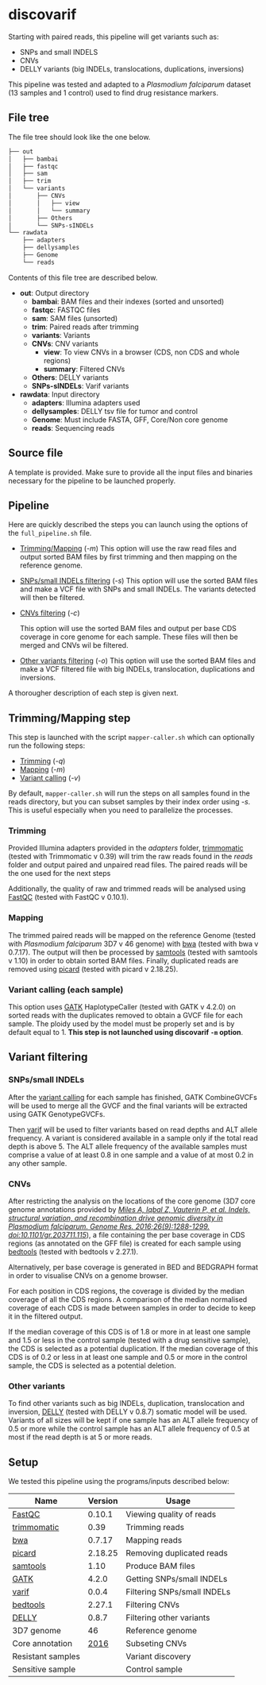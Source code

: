 # discovarif

Starting with paired reads, this pipeline will get variants such as:

- SNPs and small INDELS
- CNVs
- DELLY variants (big INDELs, translocations, duplications, inversions)

This pipeline was tested and adapted to a *Plasmodium falciparum* dataset (13 samples and 1 control) used to find drug resistance markers.

## File tree

The file tree should look like the one below.

```bash
├── out
│   ├── bambai
│   ├── fastqc
│   ├── sam
│   ├── trim
│   └── variants
│       ├── CNVs
│       │   ├── view
│       │   └── summary
│       ├── Others
│       └── SNPs-sINDELs
└── rawdata
    ├── adapters
    ├── dellysamples
    ├── Genome
    └── reads
```


Contents of this file tree are described below.

* **out**: Output directory
   * **bambai**: BAM files and their indexes (sorted and unsorted)
   * **fastqc**: FASTQC files
   * **sam**: SAM files (unsorted)
   * **trim**: Paired reads after trimming
   * **variants**: Variants
   * **CNVs**: CNV variants
     * **view**: To view CNVs in a browser (CDS, non CDS and whole regions)
     * **summary**: Filtered CNVs
   * **Others**: DELLY variants
   * **SNPs-sINDELs**: Varif variants
 * **rawdata**: Input directory
     * **adapters**: Illumina adapters used
     * **dellysamples**: DELLY tsv file for tumor and control
     * **Genome**: Must include FASTA, GFF, Core/Non core genome
     * **reads**: Sequencing reads

## Source file

A template is provided. Make sure to provide all the input files and binaries necessary for the pipeline to be launched properly.

## Pipeline

Here are quickly described the steps you can launch using the options of the `full_pipeline.sh` file.

- [Trimming/Mapping](#mapp) (*-m*)
  This option will use the raw read files and output sorted BAM files by first trimming and then mapping on the reference genome.

- [SNPs/small INDELs filtering](#varisnps) (*-s*)
  This option will use the sorted BAM files and make a VCF file with SNPs and small INDELs. The variants detected will then be filtered.

- [CNVs filtering](#varicnvs) (*-c*)

  This option will use the sorted BAM files and output per base CDS coverage in core genome for each sample. These files will then be merged and CNVs wil be filtered.

- [Other variants filtering](#varioths) (*-o*)
  This option will use the sorted BAM files and make a VCF filtered file with big INDELs, translocation, duplications and inversions.

 A thorougher description of each step is given next.

## <a name="mapp"></a>Trimming/Mapping step

This step is launched with the script `mapper-caller.sh` which can optionally run the following steps:

- [Trimming](#mapptrim) (*-q*)
- [Mapping](#mappmapp) (*-m*)
- [Variant calling](#mappvari) (*-v*)

By default, `mapper-caller.sh` will run the steps on all samples found in the reads directory, but you can subset samples by their index order using *-s*. This is useful especially when you need to parallelize the processes. 

### <a name="mapptrim"></a>Trimming

Provided Illumina adapters provided in the *adapters* folder, [trimmomatic](http://www.usadellab.org/cms/?page=trimmomatic) (tested with Trimmomatic v 0.39) will trim the raw reads found in the *reads* folder and output paired and unpaired read files. The paired reads will be the one used for the next steps

Additionally, the quality of raw and trimmed reads will be analysed using [FastQC](https://www.bioinformatics.babraham.ac.uk/projects/fastqc/) (tested with FastQC v 0.10.1).

### <a name="mappmapp"></a>Mapping

The trimmed paired reads will be mapped on the reference Genome (tested with *Plasmodium falciparum* 3D7 v 46 genome) with [bwa](http://bio-bwa.sourceforge.net/bwa.shtml) (tested with bwa v 0.7.17). The output will then be processed by [samtools](http://www.htslib.org/doc/samtools.html) (tested with samtools v 1.10) in order to obtain sorted BAM files. Finally, duplicated reads are removed using [picard](https://broadinstitute.github.io/picard/) (tested with picard v 2.18.25).

### <a name="mappvari"></a>Variant calling (each sample)

This option uses [GATK](https://gatk.broadinstitute.org/hc/en-us) HaplotypeCaller (tested with GATK v 4.2.0) on sorted reads with the duplicates removed to obtain a GVCF file for each sample. The ploidy used by the model must be properly set and is by default equal to 1. **This step is not launched using discovarif `-m`  option**.

## Variant filtering

### <a name="varisnps"></a>SNPs/small INDELs

After the [variant calling](#mappvari)  for each sample has finished, GATK CombineGVCFs will be used to merge all the GVCF and the final variants will be extracted using GATK GenotypeGVCFs.

Then [varif](https://github.com/marcguery/varif) will be used to filter variants based on read depths and ALT allele frequency. A variant is considered available in a sample only if the total read depth is above 5. The ALT allele frequency of the available samples must comprise a value of at least 0.8 in one sample and a value of at most 0.2 in any other sample.

### <a name="varicnvs"></a>CNVs

After restricting the analysis on the locations of the core genome (3D7 core genome annotations provided by *[Miles A, Iqbal Z, Vauterin P, et al. Indels, structural variation, and  recombination drive genomic diversity in Plasmodium falciparum. Genome Res. 2016;26(9):1288-1299. doi:10.1101/gr.203711.115](https://www.ncbi.nlm.nih.gov/pmc/articles/PMC5052046/)*), a file containing the per base coverage in CDS regions (as annotated on the GFF file) is created for each sample using [bedtools](https://bedtools.readthedocs.io/en/latest/content/bedtools-suite.html) (tested with bedtools v 2.27.1).

Alternatively, per base coverage is generated in BED and BEDGRAPH format in order to visualise CNVs on a genome browser.

For each position in CDS regions, the coverage is divided by the median coverage of all the CDS regions. A comparison of the median normalised coverage of each CDS is made between samples in order to decide to keep it in the filtered output. 

If the median coverage of this CDS is of 1.8 or more in at least one sample and 1.5 or less in the control sample (tested with a drug sensitive sample), the CDS is selected as a potential duplication. If the median coverage of this CDS is of 0.2 or less in at least one sample and 0.5 or more in the control sample, the CDS is selected as a potential deletion.

### <a name="varioths"></a>Other variants

To find other variants such as big INDELs, duplication, translocation and inversion, [DELLY](https://github.com/dellytools/delly) (tested with DELLY v 0.8.7) somatic model will be used. Variants of all sizes will be kept if one sample has an ALT allele frequency  of 0.5 or more while the control sample has an ALT allele frequency of 0.5 at most if the read depth is at 5 or more reads.

## Setup

We tested this pipeline using the programs/inputs described below:

| Name                                                         | Version                                                      | Usage                       |
| ------------------------------------------------------------ | ------------------------------------------------------------ | --------------------------- |
| [FastQC](https://www.bioinformatics.babraham.ac.uk/projects/fastqc/) | 0.10.1                                                       | Viewing quality of reads    |
| [trimmomatic](http://www.usadellab.org/cms/?page=trimmomatic) | 0.39                                                         | Trimming reads              |
| [bwa](http://bio-bwa.sourceforge.net/bwa.shtml)              | 0.7.17                                                       | Mapping reads               |
| [picard](https://broadinstitute.github.io/picard/)           | 2.18.25                                                      | Removing duplicated reads   |
| [samtools](http://www.htslib.org/doc/samtools.html)          | 1.10                                                         | Produce BAM files           |
| [GATK](https://gatk.broadinstitute.org/hc/en-us)             | 4.2.0                                                        | Getting SNPs/small INDELs   |
| [varif](https://github.com/marcguery/varif)                  | 0.0.4                                                        | Filtering SNPs/small INDELs |
| [bedtools](https://bedtools.readthedocs.io/en/latest/content/bedtools-suite.html) | 2.27.1                                                       | Filtering CNVs              |
| [DELLY](https://github.com/dellytools/delly)                 | 0.8.7                                                        | Filtering other variants    |
| 3D7 genome                                                   | 46                                                           | Reference genome            |
| Core annotation                                              | [2016](https://www.ncbi.nlm.nih.gov/pmc/articles/PMC5052046/) | Subseting CNVs              |
| Resistant samples                                            |                                                              | Variant discovery           |
| Sensitive sample                                             |                                                              | Control sample              |

